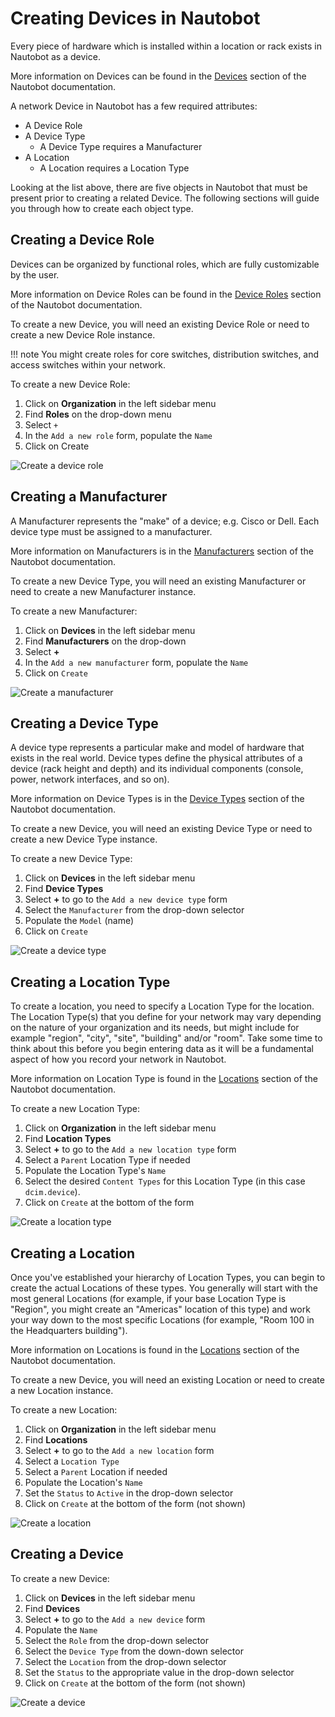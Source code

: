 # Creating Devices in Nautobot

Every piece of hardware which is installed within a location or rack exists in Nautobot as a device.

More information on Devices can be found in the [Devices](../../core-data-model/dcim/device.md#devices) section of the Nautobot documentation.

A network Device in Nautobot has a few required attributes:

* A Device Role
* A Device Type
    * A Device Type requires a Manufacturer
* A Location
    * A Location requires a Location Type

Looking at the list above, there are five objects in Nautobot that must be present prior to creating a related Device.
The following sections will guide you through how to create each object type.

## Creating a Device Role

Devices can be organized by functional roles, which are fully customizable by the user.

More information on Device Roles can be found in the [Device Roles](../../platform-functionality/role.md) section of the Nautobot documentation.

To create a new Device, you will need an existing Device Role or need to create a new Device Role instance.

!!! note
     You might create roles for core switches, distribution switches, and access switches within your network.

To create a new Device Role:

1. Click on **Organization** in the left sidebar menu
2. Find **Roles** on the drop-down menu
3. Select `+`
4. In the `Add a new role` form, populate the `Name`
5. Click on Create

![Create a device role](../images/getting-started-nautobot-ui/3-create-role.png)

## Creating a Manufacturer

A Manufacturer represents the "make" of a device; e.g. Cisco or Dell. Each device type must be assigned to a manufacturer.

More information on Manufacturers is in the [Manufacturers](../../core-data-model/dcim/manufacturer.md) section of the Nautobot documentation.

To create a new Device Type, you will need an existing Manufacturer or need to create a new Manufacturer instance.

To create a new Manufacturer:

1. Click on **Devices** in the left sidebar menu
2. Find **Manufacturers** on the drop-down
3. Select **+**
4. In the `Add a new manufacturer` form, populate the `Name`
5. Click on `Create`

![Create a manufacturer](../images/getting-started-nautobot-ui/2-create-manufacturer.png)

## Creating a Device Type

A device type represents a particular make and model of hardware that exists in the real world.
Device types define the physical attributes of a device (rack height and depth) and its individual components (console, power, network interfaces, and so on).

More information on Device Types is in the [Device Types](../../core-data-model/dcim/devicetype.md) section of the Nautobot documentation.

To create a new Device, you will need an existing Device Type or need to create a new Device Type instance.

To create a new Device Type:

1. Click on **Devices** in the left sidebar menu
2. Find **Device Types**
3. Select **+** to go to the `Add a new device type` form
4. Select the `Manufacturer` from the drop-down selector
5. Populate the `Model` (name)
6. Click on `Create`

![Create a device type](../images/getting-started-nautobot-ui/4-create-device-type.png)

## Creating a Location Type

To create a location, you need to specify a Location Type for the location. The Location Type(s) that you define for your network may vary depending on the nature of your organization and its needs, but might include for example "region", "city", "site", "building" and/or "room". Take some time to think about this before you begin entering data as it will be a fundamental aspect of how you record your network in Nautobot.

More information on Location Type is found in the [Locations](../../core-data-model/dcim/locationtype.md#location-types) section of the Nautobot documentation.

To create a new Location Type:

1. Click on **Organization** in the left sidebar menu
2. Find **Location Types**
3. Select **+** to go to the `Add a new location type` form
4. Select a `Parent` Location Type if needed
5. Populate the Location Type's `Name`
6. Select the desired `Content Types` for this Location Type (in this case `dcim.device`).
7. Click on `Create` at the bottom of the form

![Create a location type](../images/getting-started-nautobot-ui/1-create-location-type.png)

## Creating a Location

Once you've established your hierarchy of Location Types, you can begin to create the actual Locations of these types. You generally will start with the most general Locations (for example, if your base Location Type is "Region", you might create an "Americas" location of this type) and work your way down to the most specific Locations (for example, "Room 100 in the Headquarters building").

More information on Locations is found in the [Locations](../../core-data-model/dcim/location.md#locations) section of the Nautobot documentation.

To create a new Device, you will need an existing Location or need to create a new Location instance.

To create a new Location:

1. Click on **Organization** in the left sidebar menu
2. Find **Locations**
3. Select **+** to go to the `Add a new location` form
4. Select a `Location Type`
5. Select a `Parent` Location if needed
6. Populate the Location's `Name`
7. Set the `Status` to `Active` in the drop-down selector
8. Click on `Create` at the bottom of the form (not shown)

![Create a location](../images/getting-started-nautobot-ui/6-create-location.png)

## Creating a Device

To create a new Device:

1. Click on **Devices** in the left sidebar menu
2. Find **Devices**
3. Select **+** to go to the `Add a new device` form
4. Populate the `Name`
5. Select the `Role` from the drop-down selector
6. Select the `Device Type` from the down-down selector
7. Select the `Location` from the drop-down selector
8. Set the `Status` to the appropriate value in the drop-down selector
9. Click on `Create` at the bottom of the form (not shown)

![Create a device](../images/getting-started-nautobot-ui/5-create-device.png)
